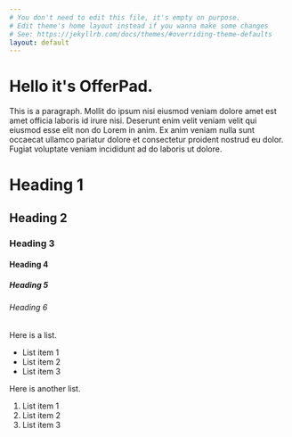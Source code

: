 ```yaml
---
# You don't need to edit this file, it's empty on purpose.
# Edit theme's home layout instead if you wanna make some changes
# See: https://jekyllrb.com/docs/themes/#overriding-theme-defaults
layout: default
---
```


# Hello it's OfferPad.

This is a paragraph. Mollit do ipsum nisi eiusmod veniam dolore amet est amet officia laboris id irure nisi. Deserunt enim velit veniam velit qui eiusmod esse elit non do Lorem in anim. Ex anim veniam nulla sunt occaecat ullamco pariatur dolore et consectetur proident nostrud eu dolor. Fugiat voluptate veniam incididunt ad do laboris ut dolore.

# Heading 1
## Heading 2
### Heading 3
#### Heading 4
##### Heading 5
###### Heading 6

Here is a list.
- List item 1
- List item 2
- List item 3

Here is another list.
1. List item 1
2. List item 2
3. List item 3
